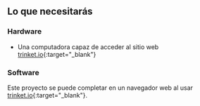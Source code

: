 ## Lo que necesitarás

### Hardware

+ Una computadora capaz de acceder al sitio web [trinket.io](https://trinket.io){:target="_blank"}

### Software

Este proyecto se puede completar en un navegador web al usar [trinket.io](https://trinket.io){:target="_blank"}.